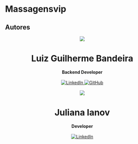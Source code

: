 # Massagensvip

## Autores

<div align="center">
<img src="https://images.weserv.nl/?url=avatars.githubusercontent.com/u/9624274?v=4&h=100&w=100&fit=cover&mask=circle&maxage=7d" />
<h1>Luiz Guilherme Bandeira</h1>
<strong>Backend Developer</strong>
<br/>
<br/>

<a href="https://www.linkedin.com/in/lbandeira/" target="_blank">
<img alt="LinkedIn" src="https://img.shields.io/badge/linkedin-%230077B5.svg?style=for-the-badge&logo=linkedin&logoColor=white"/>
</a>

<a href="https://github.com/arkanael" target="_blank">
<img alt="GitHub" src="https://img.shields.io/badge/github-%23121011.svg?style=for-the-badge&logo=github&logoColor=white"/>
</a>

<br/>
<br/>

<div align="center">
<img src="https://images.weserv.nl/?url=avatars.githubusercontent.com/u/102525395?v=4&h=100&w=100&fit=cover&mask=circle&maxage=7d" />
<h1>Juliana Ianov</h1>
<strong>Developer</strong>
<br/>
<br/>

<a href="#" target="_blank">
<img alt="LinkedIn" src="https://img.shields.io/badge/linkedin-%230077B5.svg?style=for-the-badge&logo=linkedin&logoColor=white"/>
</a>
</div>
